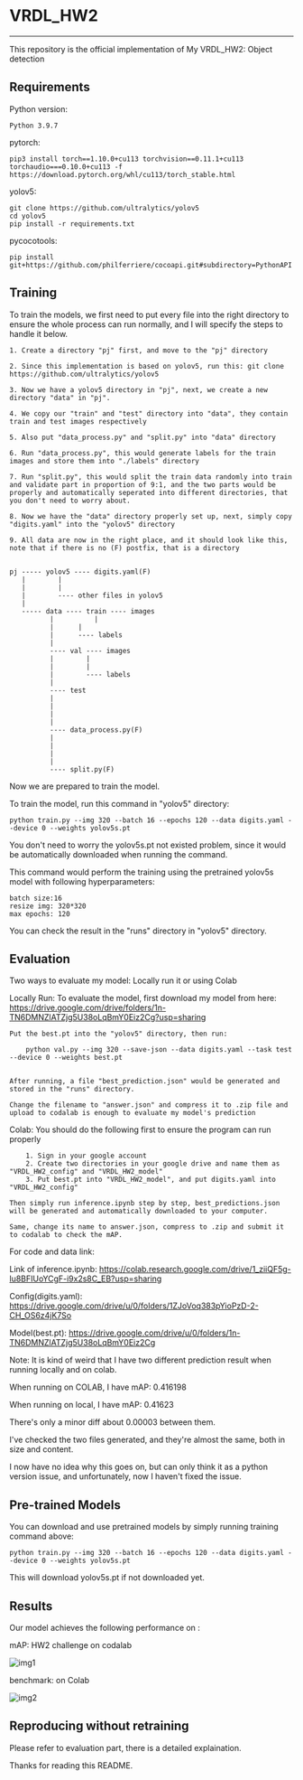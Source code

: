 # VRDL_HW2
-------------------------------------------------------------------------
This repository is the official implementation of My VRDL_HW2: Object detection



Requirements
-------------------------------------------------------------------------
Python version:
	
	Python 3.9.7

pytorch:
	
	pip3 install torch==1.10.0+cu113 torchvision==0.11.1+cu113 torchaudio===0.10.0+cu113 -f https://download.pytorch.org/whl/cu113/torch_stable.html

yolov5:
	
	git clone https://github.com/ultralytics/yolov5
	cd yolov5
	pip install -r requirements.txt

pycocotools:

	pip install git+https://github.com/philferriere/cocoapi.git#subdirectory=PythonAPI



Training
-------------------------------------------------------------------------
To train the models, we first need to put every file into the right directory to ensure the whole process can run normally, and I will specify the steps to handle it below.

	1. Create a directory "pj" first, and move to the "pj" directory 
	
	2. Since this implementation is based on yolov5, run this: git clone https://github.com/ultralytics/yolov5
	
	3. Now we have a yolov5 directory in "pj", next, we create a new directory "data" in "pj".
	
	4. We copy our "train" and "test" directory into "data", they contain train and test images respectively
	
	5. Also put "data_process.py" and "split.py" into "data" directory
	
	6. Run "data_process.py", this would generate labels for the train images and store them into "./labels" directory

	7. Run "split.py", this would split the train data randomly into train and validate part in proportion of 9:1, and the two parts would be properly and automatically seperated into different directories, that you don't need to worry about.
	
	8. Now we have the "data" directory properly set up, next, simply copy "digits.yaml" into the "yolov5" directory
	
	9. All data are now in the right place, and it should look like this, note that if there is no (F) postfix, that is a directory
	
	
	pj ----- yolov5 ---- digits.yaml(F) 
	   |		|
	   |		|
	   |		---- other files in yolov5
	   |
	   ----- data ---- train ---- images
	   	      |          |
		      |		 |
		      |		 ---- labels
		      |
		      ---- val ---- images
		      |	       |
		      |	       |
		      |	       ---- labels
		      |
		      ---- test
		      |
		      |
		      |
		      |
		      ---- data_process.py(F)
		      |
		      |
		      |
		      |
		      ---- split.py(F)

Now we are prepared to train the model.

To train the model, run this command in "yolov5" directory:

	python train.py --img 320 --batch 16 --epochs 120 --data digits.yaml --device 0 --weights yolov5s.pt

You don't need to worry the yolov5s.pt not existed problem, since it would be automatically downloaded when running the command.

This command would perform the training using the pretrained yolov5s model with following hyperparameters:
	
	batch size:16
	resize img: 320*320
	max epochs: 120

You can check the result in the "runs" directory in "yolov5" directory.

Evaluation
-------------------------------------------------------------------------
Two ways to evaluate my model: Locally run it or using Colab

Locally Run:
	To evaluate the model, first download my model from here:
	https://drive.google.com/drive/folders/1n-TN6DMNZlATZjg5U38oLqBmY0Eiz2Cg?usp=sharing

	Put the best.pt into the "yolov5" directory, then run:

		python val.py --img 320 --save-json --data digits.yaml --task test --device 0 --weights best.pt
	

	After running, a file "best_prediction.json" would be generated and stored in the "runs" directory.
    
	Change the filename to "answer.json" and compress it to .zip file and upload to codalab is enough to evaluate my model's prediction
	
Colab:
	You should do the following first to ensure the program can run properly
		
		1. Sign in your google account
		2. Create two directories in your google drive and name them as "VRDL_HW2_config" and "VRDL_HW2_model"
		3. Put best.pt into "VRDL_HW2_model", and put digits.yaml into "VRDL_HW2_config"
		
	Then simply run inference.ipynb step by step, best_predictions.json will be generated and automatically downloaded to your computer.
	
	Same, change its name to answer.json, compress to .zip and submit it to codalab to check the mAP. 
	
For code and data link:

Link of inference.ipynb: https://colab.research.google.com/drive/1_ziiQF5g-lu8BFIUoYCgF-i9x2s8C_EB?usp=sharing
		
Config(digits.yaml): https://drive.google.com/drive/u/0/folders/1ZJoVoq383pYioPzD-2-CH_OS6z4jK7So
		
Model(best.pt): https://drive.google.com/drive/u/0/folders/1n-TN6DMNZlATZjg5U38oLqBmY0Eiz2Cg


Note: It is kind of weird that I have two different prediction result when running locally and on colab.

When running on COLAB, I have mAP: 0.416198 

When running on local, I have mAP: 0.41623

There's only a minor diff about 0.00003 between them.

I've checked the two files generated, and they're almost the same, both in size and content.

I now have no idea why this goes on, but can only think it as a python version issue, and unfortunately, now I haven't fixed the issue.


	
Pre-trained Models
-------------------------------------------------------------------------
You can download and use pretrained models by simply running training command above:
    
	python train.py --img 320 --batch 16 --epochs 120 --data digits.yaml --device 0 --weights yolov5s.pt

This will download yolov5s.pt if not downloaded yet.
    
    
Results
-------------------------------------------------------------------------
Our model achieves the following performance on :

mAP: HW2 challenge on codalab	

![img1](https://github.com/egghead2630/VRDL_HW2/blob/main/result.png)

benchmark: on Colab

![img2](https://github.com/egghead2630/VRDL_HW2/blob/main/infer_result.png)



Reproducing without retraining
-------------------------------------------------------------------------
Please refer to evaluation part, there is a detailed explaination.





Thanks for reading this README.
